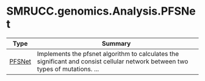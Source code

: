 ﻿
# SMRUCC.genomics.Analysis.PFSNet

|Type|Summary|
|----|-------|
|[PFSNet](./PFSNet.md)|Implements the pfsnet algorithm to calculates the significant and consist cellular network between two types of mutations. ...|

